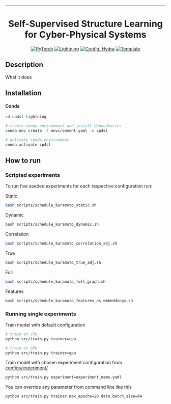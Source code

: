 ______________________________________________________________________

<div align="center">

# Self-Supervised Structure Learning for Cyber-Physical Systems

<a href="https://pytorch.org/get-started/locally/"><img alt="PyTorch" src="https://img.shields.io/badge/PyTorch-ee4c2c?logo=pytorch&logoColor=white"></a>
<a href="https://pytorchlightning.ai/"><img alt="Lightning" src="https://img.shields.io/badge/-Lightning-792ee5?logo=pytorchlightning&logoColor=white"></a>
<a href="https://hydra.cc/"><img alt="Config: Hydra" src="https://img.shields.io/badge/Config-Hydra-89b8cd"></a>
<a href="https://github.com/ashleve/lightning-hydra-template"><img alt="Template" src="https://img.shields.io/badge/-Lightning--Hydra--Template-017F2F?style=flat&logo=github&labelColor=gray"></a><br>

</div>

## Description

What it does

## Installation

#### Conda

```bash
cd cp4sl-lightning

# create conda environment and install dependencies
conda env create -f environment.yaml -n cp4sl

# activate conda environment
conda activate cp4sl
```

## How to run

### Scripted experiments

To run five seeded experiments for each respective configuration run:

Static
```bash
bash scripts/schedule_kuramoto_static.sh
```

Dynamic
```bash
bash scripts/schedule_kuramoto_dynamic.sh
```

Correlation
```bash
bash scripts/schedule_kuramoto_correlation_adj.sh
```

True
```bash
bash scripts/schedule_kuramoto_true_adj.sh
```

Full
```bash
bash scripts/schedule_kuramoto_full_graph.sh
```

Features
```bash
bash scripts/schedule_kuramoto_features_as_embeddings.sh
```

### Running single experiments

Train model with default configuration

```bash
# train on CPU
python src/train.py trainer=cpu

# train on GPU
python src/train.py trainer=gpu
```

Train model with chosen experiment configuration from [configs/experiment/](configs/experiment/)

```bash
python src/train.py experiment=experiment_name.yaml
```

You can override any parameter from command line like this

```bash
python src/train.py trainer.max_epochs=20 data.batch_size=64
```
